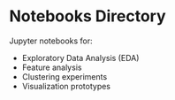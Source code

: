 # Notebooks Directory

Jupyter notebooks for:
- Exploratory Data Analysis (EDA)
- Feature analysis
- Clustering experiments
- Visualization prototypes
